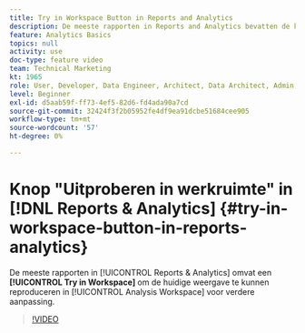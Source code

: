 ```yaml
---
title: Try in Workspace Button in Reports and Analytics
description: De meeste rapporten in Reports and Analytics bevatten de knop Try in Workspace, waarmee u de huidige weergave in Analysis Workspace kunt reproduceren voor verdere aanpassing.
feature: Analytics Basics
topics: null
activity: use
doc-type: feature video
team: Technical Marketing
kt: 1965
role: User, Developer, Data Engineer, Architect, Data Architect, Admin, Leader
level: Beginner
exl-id: d5aab59f-ff73-4ef5-82d6-fd4ada90a7cd
source-git-commit: 32424f3f2b05952fe4df9ea91dcbe51684cee905
workflow-type: tm+mt
source-wordcount: '57'
ht-degree: 0%

---
```


# Knop &quot;Uitproberen in werkruimte&quot; in [!DNL Reports & Analytics] {#try-in-workspace-button-in-reports-analytics}

De meeste rapporten in [!UICONTROL Reports & Analytics] omvat een **[!UICONTROL Try in Workspace]** om de huidige weergave te kunnen reproduceren in [!UICONTROL Analysis Workspace] voor verdere aanpassing.

>[!VIDEO](https://video.tv.adobe.com/v/23959/?quality=12)
